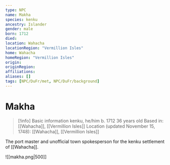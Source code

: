 ```yaml
---
type: NPC
name: Makha
species: kenku
ancestry: Islander
gender: male
born: 1712
died: 
location: Wahacha
locationRegion: "Vermillion Isles"
home: Wahacha
homeRegion: "Vermillion Isles"
origin:
originRegion:
affiliations: 
aliases: []
tags: [NPC/DuFr/met, NPC/DuFr/background]
---
```

# Makha
>[!info] Basic information
>kenku, he/him
>b. 1712
>36 years old
>Based in: [[Wahacha]], [[Vermillion Isles]]
>Location (updated November 15, 1748): [[Wahacha]], [[Vermillion Isles]]

The port master and unofficial town spokesperson for the kenku settlement of [[Wahacha]].  

![[makha.png|500]]